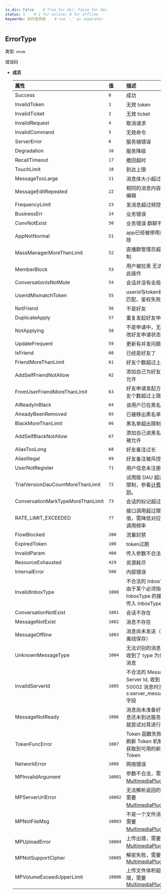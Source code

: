 ```yaml
---
is_dir: False    # True for dir; False for doc
status: 1    # 1 for online; 0 for offline
keywords: 实时音视频    # use ',' as separator
---
```


## ErrorType <span id="errortype"></span>

类型: `enum`

错误码

- **成员**

  | 属性 | 值 | 描述 |
  | :-- | :-- | :-- |
  | Success | `0` | 成功 |
  | InvalidToken | `1` | 无效 token |
  | InvalidTicket | `2` | 无效 ticket |
  | InvalidRequest | `4` | 取消请求 |
  | InvalidCommand | `5` | 无效命令 |
  | ServerError | `6` | 服务端错误 |
  | Degradation | `16` | 服务降级 |
  | RecallTimeout | `17` | 撤回超时 |
  | TouchLimit | `18` | 到达上限 |
  | MessageTooLarge | `21` | 消息体大小超过限制 |
  | MessageEditRepeated | `22` | 相同的消息内容重复编辑 |
  | FrequencyLimit | `23` | 发消息超过频控限制 |
  | BusinessErr | `24` | 业务错误 |
  | ConvNotExist | `50` | 业务错误 群聊不存在 |
  | AppNotNormal | `51` | app已经被停用或者删除 |
  | MassManagerMoreThanLimit | `52` | 直播群管理员超过限制 |
  | MemberBlock | `53` | 用户被拉黑 无法执行此操作 |
  | ConversationIsNotMute | `54` | 会话并没有全局禁言 |
  | UseridMismatchToken | `55` | userid与token校验不匹配，鉴权失败 |
  | NotFriend | `56` | 不是好友 |
  | DuplicateApply | `57` | 重复发起好友申请 |
  | NotApplying | `58` | 不是申请中，无法修改好友申请状态 |
  | UpdateFrequent | `59` | 更新有并发问题 |
  | IsFriend | `60` | 已经是好友了 |
  | FriendMoreThanLimit | `61` | 好友个数超过上限 |
  | AddSelfFriendNotAllow | `62` | 添加自己为好友不被允许 |
  | FromUserFriendMoreThanLimit | `63` | 好友申请发起方的好友个数超过上限 |
  | AlReadyInBlack | `64` | 该用户已在黑名单 |
  | AlreadyBeenRemoved | `65` | 已被移出黑名单 |
  | BlackMoreThanLimit | `66` | 黑名单超出限制 |
  | AddSelfBlackNotAllow | `67` | 添加自己进黑名单不被允许 |
  | AliasTooLong | `68` | 好友备注过长 |
  | AliasIllegal | `69` | 好友备注被风控拦截 |
  | UserNotRegister | `71` | 用户信息未注册 |
  | TrialVersionDauCountMoreThanLimit | `72` | 试用版 DAU 超过个数限制，参看[计费规则](https://www.volcengine.com/docs/6348/273864)。 |
  | ConversationMarkTypeMoreThanLimit | `73` | 会话的标记超过上限 |
  | RATE_LIMIT_EXCEEDED | `77` | 接口调用超过限流值，需降低对应接口调用频率 |
  | FlowBlocked | `200` | 流量封禁 |
  | ExpiredToken | `100` | token过期 |
  | InvalidParam | `400` | 传入参数不合法 |
  | ResourceExhausted | `429` | 资源耗尽 |
  | InternalError | `500` | 内部错误 |
  | InvalidInboxType | `1000` | 不合法的 InboxType, 由于某个必须指定 InboxType 的接口未传入 InboxType 导致 |
  | ConversationNotExist | `1001` | 会话不存在 |
  | MessageNotExist | `1002` | 消息不存在 |
  | MessageOffline | `1003` | 消息尚未发送（消息离线保存） |
  | UnknownMessageType | `1004` | 无法识别的消息类型, 收到了 type 为负数的消息 |
  | InvalidServerId | `1005` | 不合法的 Message Server Id, 收到 50002 消息时没有 s:server_message_id 字段 |
  | MessageNotReady | `1006` | 消息尚未准备好, 在消息还未到达服务端时就尝试对其进行操作 |
  | TokenFuncError | `1007` | Token 函数失败, 自动刷新 Token 机制未能获取到可用的新 Token |
  | NetworkError | `1008` | 网络错误 |
  | MPInvalidArgument | `10001` | 参数不合法，需要 [MultimediaPlugin](293491#multimediaplugin)。 |
  | MPServerUrlError | `10002` | 无法解析返回的 url，需要 [MultimediaPlugin](293491#multimediaplugin)。 |
  | MPNotFileMsg | `10003` | 不是一个文件消息，需要 [MultimediaPlugin](293491#multimediaplugin)。 |
  | MPUploadError | `10004` | 上传出错，需要 [MultimediaPlugin](293491#multimediaplugin)。 |
  | MPNotSupportCipher | `10005` | 解密失败，需要[MultimediaPlugin](293491#multimediaplugin) |
  | MPVolumeExceedUpperLimit | `10006` | 上传文件体积超过上限，需要[MultimediaPlugin](293491#multimediaplugin) |

